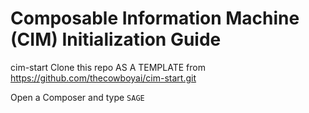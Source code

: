 # Composable Information Machine (CIM) Initialization Guide

cim-start
Clone this repo AS A TEMPLATE from https://github.com/thecowboyai/cim-start.git

Open a Composer and type `SAGE`
